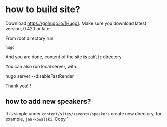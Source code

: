 # how to build site?

Download https://gohugo.io/[Hugo]. Make sure you download latest version, 0.42.1
or later.

From root directory run:

    hugo

And you are done, content of the site is `public` directory.

You can also run local server, with:

  hugo server --disableFastRender

Thank you!!!

## how to add new speakers?

It is simple under `content/sites/<event>/speakers` create new directory, for example, `jan-kowalski`. Copy ``
